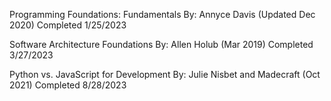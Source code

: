 Programming Foundations: Fundamentals By: Annyce Davis (Updated Dec 2020)
Completed 1/25/2023

Software Architecture Foundations By: Allen Holub (Mar 2019)
Completed 3/27/2023

Python vs. JavaScript for Development By: Julie Nisbet and Madecraft (Oct 2021)
Completed 8/28/2023

